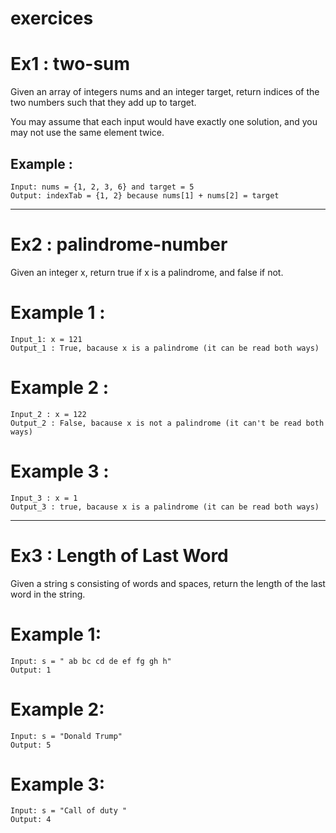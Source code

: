 # exercices

# Ex1 : two-sum

Given an array of integers nums and an integer target, return indices of the two numbers such that they add up to target.

You may assume that each input would have exactly one solution, and you may not use the same element twice.

## Example : 

    Input: nums = {1, 2, 3, 6} and target = 5 
    Output: indexTab = {1, 2} because nums[1] + nums[2] = target 

---------------------------------------------------------------------------------------------------

# Ex2 : palindrome-number

Given an integer x, return true if x is a palindrome, and false if not.

# Example 1 : 

    Input_1: x = 121 
    Output_1 : True, bacause x is a palindrome (it can be read both ways) 

# Example 2 : 
    
    Input_2 : x = 122 
    Output_2 : False, bacause x is not a palindrome (it can't be read both ways)

# Example 3 : 
    
    Input_3 : x = 1 
    Output_3 : true, bacause x is a palindrome (it can be read both ways)

---------------------------------------------------------------------------------------------------

# Ex3 : Length of Last Word

Given a string s consisting of words and spaces, return the length of the last word in the string.

# Example 1:

    Input: s = " ab bc cd de ef fg gh h"
    Output: 1

# Example 2:

    Input: s = "Donald Trump"
    Output: 5

# Example 3:

    Input: s = "Call of duty "
    Output: 4